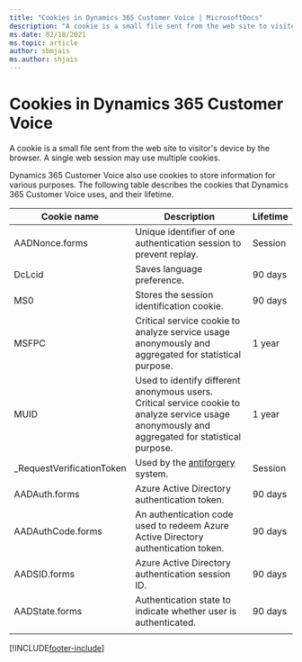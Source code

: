 ```yaml
---
title: "Cookies in Dynamics 365 Customer Voice | MicrosoftDocs"
description: "A cookie is a small file sent from the web site to visitor's device by the browser. This topic explains about the cookies used by Dynamics 365 Customer Voice."
ms.date: 02/18/2021
ms.topic: article
author: sbmjais
ms.author: shjais
---
```


# Cookies in Dynamics 365 Customer Voice

A cookie is a small file sent from the web site to visitor's device by the browser. A single web session may use multiple cookies.

Dynamics 365 Customer Voice also use cookies to store information for various purposes. The following table describes the cookies that Dynamics 365 Customer Voice uses, and their lifetime.

| Cookie name | Description | Lifetime |
|-------------|-------------|----------|
| AADNonce.forms | Unique identifier of one authentication session to prevent replay. | Session |
| DcLcid  | Saves language preference. | 90 days |
| MS0 | Stores the session identification cookie. | 90 days |
| MSFPC  | Critical service cookie to analyze service usage anonymously and aggregated for statistical purpose.   | 1 year |
|  MUID  | Used to identify different anonymous users. Critical service cookie to analyze service usage anonymously and aggregated for statistical purpose. | 1 year |
| _RequestVerificationToken  | Used by the [antiforgery](/dotnet/api/system.web.helpers.antiforgeryconfig.cookiename) system.  | Session |
| AADAuth.forms | Azure Active Directory authentication token. | 90 days |
| AADAuthCode.forms | An authentication code used to redeem Azure Active Directory authentication token. | 90 days |
| AADSID.forms | Azure Active Directory authentication session ID.  | 90 days |
| AADState.forms | Authentication state to indicate whether user is authenticated. | 90 days |
||||


[!INCLUDE[footer-include](includes/footer-banner.md)]
